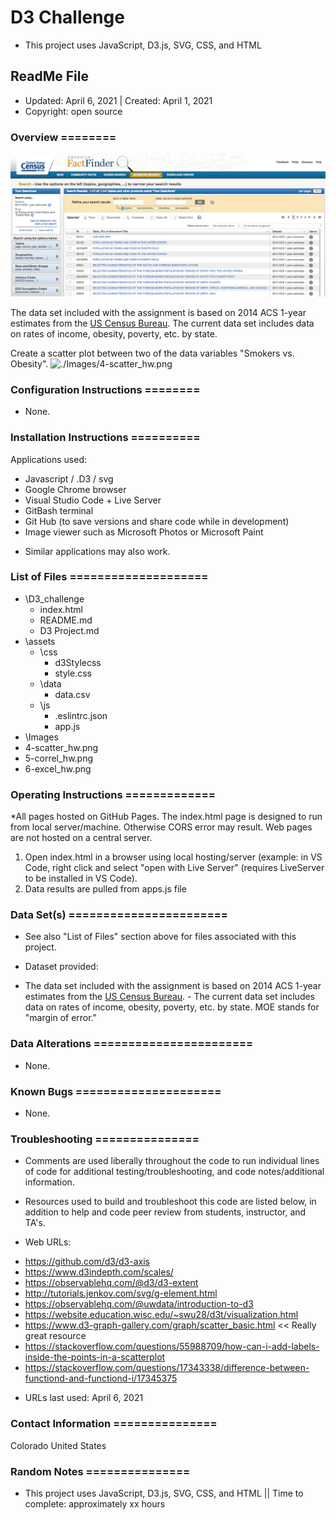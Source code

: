 # D3 Challenge
* This project uses JavaScript, D3.js, SVG, CSS, and HTML

## ReadMe File
* Updated: April 6, 2021 | Created: April 1, 2021
* Copyright: open source


### Overview ========
![2-census](2-census.jpg)

The data set included with the assignment is based on 2014 ACS 1-year estimates from the [US Census Bureau](https://data.census.gov/cedsci/).
The current data set includes data on rates of income, obesity, poverty, etc. by state. 

Create a scatter plot between two of the data variables "Smokers vs. Obesity".
![./Images/4-scatter_hw.png](4-scatter_hw.png)



### Configuration Instructions ========
* None.


### Installation Instructions ==========
Applications used:

- Javascript / .D3 / svg
- Google Chrome browser
- Visual Studio Code + Live Server
- GitBash terminal
- Git Hub (to save versions and share code while in development)
- Image viewer such as Microsoft Photos or Microsoft Paint
* Similar applications may also work.


### List of Files ====================
- \D3_challenge
    - index.html
    - README.md
    - D3 Project.md
- \assets
    - \css
        - d3Stylecss
        - style.css
    - \data
        - data.csv
    - \js
        - .eslintrc.json
        - app.js
- \Images
-   4-scatter_hw.png
-   5-correl_hw.png
-   6-excel_hw.png


### Operating Instructions =============
*All pages hosted on GitHub Pages. The index.html page is designed to run from local server/machine. Otherwise CORS error may result. Web pages are not hosted on a central server.

1. Open index.html in a browser using local hosting/server (example: in VS Code, right click and select "open with Live Server" (requires LiveServer to be installed in VS Code).
2. Data results are pulled from apps.js file



### Data Set(s) =======================
* See also "List of Files" section above for files associated with this project.

* Dataset provided: 
- The data set included with the assignment is based on 2014 ACS 1-year estimates from the [US Census Bureau](https://data.census.gov/cedsci/). - The current data set includes data on rates of income, obesity, poverty, etc. by state. MOE stands for "margin of error."


###  Data Alterations =======================
* None.


###  Known Bugs =====================
* None.


### Troubleshooting ===============
* Comments are used liberally throughout the code to run individual lines of code for additional testing/troubleshooting, and code notes/additional information.

* Resources used to build and troubleshoot this code are listed below, in addition to help and code peer review from students, instructor, and TA's.

* Web URLs:
- https://github.com/d3/d3-axis
- https://www.d3indepth.com/scales/
- https://observablehq.com/@d3/d3-extent
- http://tutorials.jenkov.com/svg/g-element.html
- https://observablehq.com/@uwdata/introduction-to-d3
- https://website.education.wisc.edu/~swu28/d3t/visualization.html
- https://www.d3-graph-gallery.com/graph/scatter_basic.html  << Really great resource
- https://stackoverflow.com/questions/55988709/how-can-i-add-labels-inside-the-points-in-a-scatterplot
- https://stackoverflow.com/questions/17343338/difference-between-functiond-and-functiond-i/17345375

* URLs last used: April 6, 2021


###  Contact Information ===============
Colorado   United States


### Random Notes ===============
* This project uses JavaScript, D3.js, SVG, CSS, and HTML  ||  Time to complete: approximately xx hours

